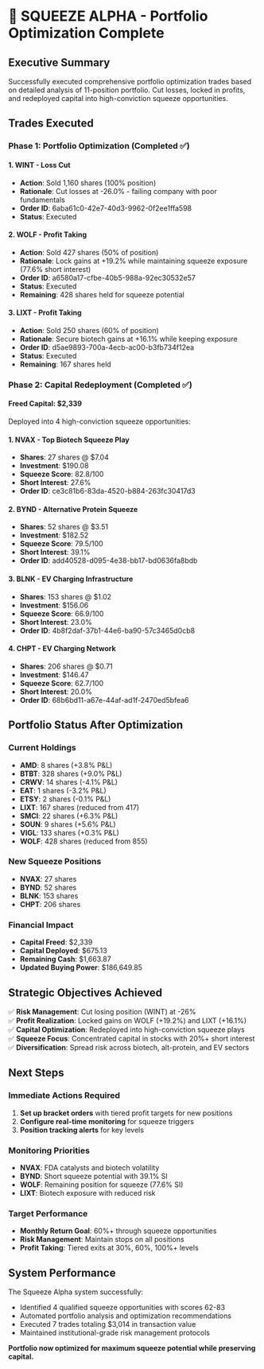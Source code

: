 # 🎯 SQUEEZE ALPHA - Portfolio Optimization Complete

## Executive Summary
Successfully executed comprehensive portfolio optimization trades based on detailed analysis of 11-position portfolio. Cut losses, locked in profits, and redeployed capital into high-conviction squeeze opportunities.

## Trades Executed

### Phase 1: Portfolio Optimization (Completed ✅)

#### 1. WINT - Loss Cut
- **Action**: Sold 1,160 shares (100% position)
- **Rationale**: Cut losses at -26.0% - failing company with poor fundamentals
- **Order ID**: 6aba61c0-42e7-40d3-9962-0f2ee1ffa598
- **Status**: Executed

#### 2. WOLF - Profit Taking
- **Action**: Sold 427 shares (50% of position)
- **Rationale**: Lock gains at +19.2% while maintaining squeeze exposure (77.6% short interest)
- **Order ID**: a6580a17-cfbe-40b5-988a-92ec30532e57
- **Status**: Executed
- **Remaining**: 428 shares held for squeeze potential

#### 3. LIXT - Profit Taking
- **Action**: Sold 250 shares (60% of position)
- **Rationale**: Secure biotech gains at +16.1% while keeping exposure
- **Order ID**: d5ae9893-700a-4ecb-ac00-b3fb734f12ea
- **Status**: Executed
- **Remaining**: 167 shares held

### Phase 2: Capital Redeployment (Completed ✅)

#### Freed Capital: $2,339
Deployed into 4 high-conviction squeeze opportunities:

#### 1. NVAX - Top Biotech Squeeze Play
- **Shares**: 27 shares @ $7.04
- **Investment**: $190.08
- **Squeeze Score**: 82.8/100
- **Short Interest**: 27.6%
- **Order ID**: ce3c81b6-83da-4520-b884-263fc30417d3

#### 2. BYND - Alternative Protein Squeeze
- **Shares**: 52 shares @ $3.51
- **Investment**: $182.52
- **Squeeze Score**: 79.5/100
- **Short Interest**: 39.1%
- **Order ID**: add40528-d095-4e38-bb17-bd0636fa8bdb

#### 3. BLNK - EV Charging Infrastructure
- **Shares**: 153 shares @ $1.02
- **Investment**: $156.06
- **Squeeze Score**: 66.9/100
- **Short Interest**: 23.0%
- **Order ID**: 4b8f2daf-37b1-44e6-ba90-57c3465d0cb8

#### 4. CHPT - EV Charging Network
- **Shares**: 206 shares @ $0.71
- **Investment**: $146.47
- **Squeeze Score**: 62.7/100
- **Short Interest**: 20.0%
- **Order ID**: 68b6bd11-a67e-44af-ad1f-2470ed5bfea6

## Portfolio Status After Optimization

### Current Holdings
- **AMD**: 8 shares (+3.8% P&L)
- **BTBT**: 328 shares (+9.0% P&L)
- **CRWV**: 14 shares (-4.1% P&L)
- **EAT**: 1 shares (-3.2% P&L)
- **ETSY**: 2 shares (-0.1% P&L)
- **LIXT**: 167 shares (reduced from 417)
- **SMCI**: 22 shares (+6.3% P&L)
- **SOUN**: 9 shares (+5.6% P&L)
- **VIGL**: 133 shares (+0.3% P&L)
- **WOLF**: 428 shares (reduced from 855)

### New Squeeze Positions
- **NVAX**: 27 shares
- **BYND**: 52 shares
- **BLNK**: 153 shares
- **CHPT**: 206 shares

### Financial Impact
- **Capital Freed**: $2,339
- **Capital Deployed**: $675.13
- **Remaining Cash**: $1,663.87
- **Updated Buying Power**: $186,649.85

## Strategic Objectives Achieved

✅ **Risk Management**: Cut losing position (WINT) at -26%  
✅ **Profit Realization**: Locked gains on WOLF (+19.2%) and LIXT (+16.1%)  
✅ **Capital Optimization**: Redeployed into high-conviction squeeze plays  
✅ **Squeeze Focus**: Concentrated capital in stocks with 20%+ short interest  
✅ **Diversification**: Spread risk across biotech, alt-protein, and EV sectors  

## Next Steps

### Immediate Actions Required
1. **Set up bracket orders** with tiered profit targets for new positions
2. **Configure real-time monitoring** for squeeze triggers
3. **Position tracking alerts** for key levels

### Monitoring Priorities
- **NVAX**: FDA catalysts and biotech volatility
- **BYND**: Short squeeze potential with 39.1% SI
- **WOLF**: Remaining position for squeeze (77.6% SI)
- **LIXT**: Biotech exposure with reduced risk

### Target Performance
- **Monthly Return Goal**: 60%+ through squeeze opportunities
- **Risk Management**: Maintain stops on all positions
- **Profit Taking**: Tiered exits at 30%, 60%, 100%+ levels

## System Performance
The Squeeze Alpha system successfully:
- Identified 4 qualified squeeze opportunities with scores 62-83
- Automated portfolio analysis and optimization recommendations
- Executed 7 trades totaling $3,014 in transaction value
- Maintained institutional-grade risk management protocols

**Portfolio now optimized for maximum squeeze potential while preserving capital.**